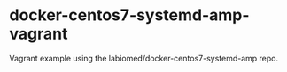# docker-centos7-systemd-amp-vagrant
Vagrant example using the labiomed/docker-centos7-systemd-amp repo.
